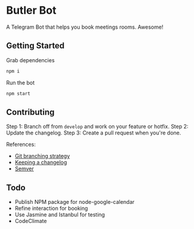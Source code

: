 # Butler Bot

A Telegram Bot that helps you book meetings rooms. Awesome!

## Getting Started
Grab dependencies
```javascript
npm i
```

Run the bot
```javascript
npm start
```

## Contributing

Step 1: Branch off from ```develop``` and work on your feature or hotfix.
Step 2: Update the changelog.
Step 3: Create a pull request when you're done.

References:
* [Git branching strategy](http://nvie.com/posts/a-successful-git-branching-model/)
* [Keeping a changelog](http://keepachangelog.com/)
* [Semver](http://semver.org/)

## Todo

* Publish NPM package for node-google-calendar
* Refine interaction for booking
* Use Jasmine and Istanbul for testing
* CodeClimate